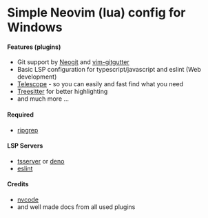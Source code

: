# Simple Neovim (lua) config for Windows

#### Features (plugins)
- Git support by [Neogit](https://github.com/TimUntersberger/neogit) and [vim-gitgutter](https://github.com/airblade/vim-gitgutter)
- Basic LSP configuration for typescript/javascript and eslint (Web development)
- [Telescope](https://github.com/nvim-telescope/telescope.nvim) - so you can easily and fast find what you need
- [Treesitter](https://github.com/nvim-treesitter/nvim-treesitter) for better highlighting
- and much more ...

#### Required
- [ripgrep](https://github.com/BurntSushi/ripgrep)


#### LSP Servers
- [tsserver](https://github.com/theia-ide/typescript-language-server) or [deno](https://github.com/denoland/deno)
- [eslint](https://www.npmjs.com/package/eslint)



#### Credits
- [nvcode](https://github.com/ChristianChiarulli/nvcode)
- and well made docs from all used plugins
